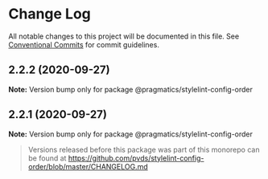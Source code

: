 # Change Log

All notable changes to this project will be documented in this file.
See [Conventional Commits](https://conventionalcommits.org) for commit guidelines.

## 2.2.2 (2020-09-27)

**Note:** Version bump only for package @pragmatics/stylelint-config-order





## 2.2.1 (2020-09-27)

**Note:** Version bump only for package @pragmatics/stylelint-config-order





> Versions released before this package was part of this monorepo
> can be found at https://github.com/pvds/stylelint-config-order/blob/master/CHANGELOG.md
